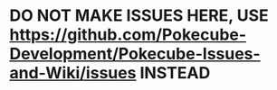 # DO NOT MAKE ISSUES HERE, USE https://github.com/Pokecube-Development/Pokecube-Issues-and-Wiki/issues INSTEAD
